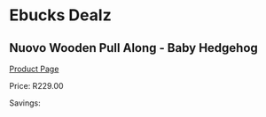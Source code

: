 
# Ebucks Dealz
## Nuovo Wooden Pull Along - Baby Hedgehog
[Product Page](https://www.ebucks.com/web/shop/productSelected.do?prodId=1233148975&catId=1233327182)

Price: R229.00

Savings: 


	